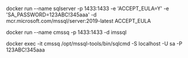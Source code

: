 docker run --name sqlserver -p 1433:1433 -e 'ACCEPT_EULA=Y' -e 'SA_PASSWORD=123ABC!345aaa' -d  mcr.microsoft.com/mssql/server:2019-latest
		                             ACCEPT_EULA

docker run --name cmssq -p 1433:1433 -d imssql

docker exec -it cmssq /opt/mssql-tools/bin/sqlcmd -S localhost -U sa -P 123ABC!345aaa


